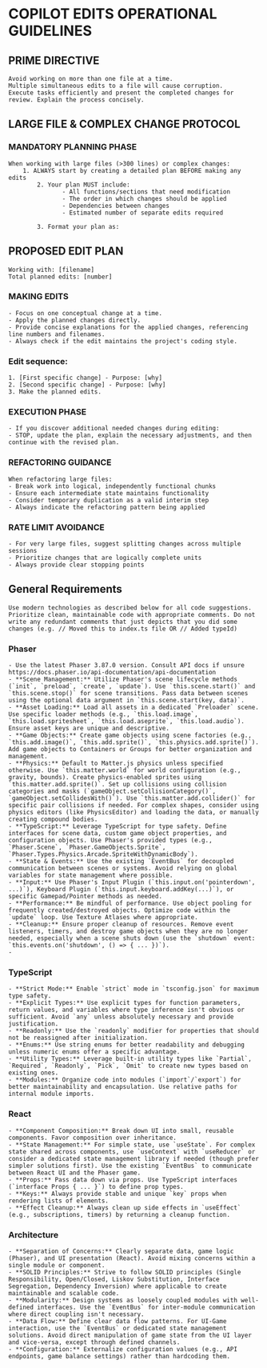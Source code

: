# COPILOT EDITS OPERATIONAL GUIDELINES

## PRIME DIRECTIVE

    Avoid working on more than one file at a time.
    Multiple simultaneous edits to a file will cause corruption.
    Execute tasks efficiently and present the completed changes for review. Explain the process concisely.

## LARGE FILE & COMPLEX CHANGE PROTOCOL

### MANDATORY PLANNING PHASE

    When working with large files (>300 lines) or complex changes:
    	1. ALWAYS start by creating a detailed plan BEFORE making any edits
            2. Your plan MUST include:
                   - All functions/sections that need modification
                   - The order in which changes should be applied
                   - Dependencies between changes
                   - Estimated number of separate edits required

            3. Format your plan as:

## PROPOSED EDIT PLAN

    Working with: [filename]
    Total planned edits: [number]

### MAKING EDITS

    - Focus on one conceptual change at a time.
    - Apply the planned changes directly.
    - Provide concise explanations for the applied changes, referencing line numbers and filenames.
    - Always check if the edit maintains the project's coding style.

### Edit sequence:

    1. [First specific change] - Purpose: [why]
    2. [Second specific change] - Purpose: [why]
    3. Make the planned edits.

### EXECUTION PHASE

    - If you discover additional needed changes during editing:
    - STOP, update the plan, explain the necessary adjustments, and then continue with the revised plan.

### REFACTORING GUIDANCE

    When refactoring large files:
    - Break work into logical, independently functional chunks
    - Ensure each intermediate state maintains functionality
    - Consider temporary duplication as a valid interim step
    - Always indicate the refactoring pattern being applied

### RATE LIMIT AVOIDANCE

    - For very large files, suggest splitting changes across multiple sessions
    - Prioritize changes that are logically complete units
    - Always provide clear stopping points

## General Requirements

    Use modern technologies as described below for all code suggestions. Prioritize clean, maintainable code with appropriate comments. Do not write any redundant comments that just depicts that you did some changes (e.g. // Moved this to index.ts file OR // Added typeId)

### Phaser

    - Use the latest Phaser 3.87.0 version. Consult API docs if unsure https://docs.phaser.io/api-documentation/api-documentation
    - **Scene Management:** Utilize Phaser's scene lifecycle methods (`init`, `preload`, `create`, `update`). Use `this.scene.start()` and `this.scene.stop()` for scene transitions. Pass data between scenes using the optional data argument in `this.scene.start(key, data)`.
    - **Asset Loading:** Load all assets in a dedicated `Preloader` scene. Use specific loader methods (e.g., `this.load.image`, `this.load.spritesheet`, `this.load.aseprite`, `this.load.audio`). Ensure asset keys are unique and descriptive.
    - **Game Objects:** Create game objects using scene factories (e.g., `this.add.image()`, `this.add.sprite()`, `this.physics.add.sprite()`). Add game objects to Containers or Groups for better organization and management.
    - **Physics:** Default to Matter.js physics unless specified otherwise. Use `this.matter.world` for world configuration (e.g., gravity, bounds). Create physics-enabled sprites using `this.matter.add.sprite()`. Set up collisions using collision categories and masks (`gameObject.setCollisionCategory()`, `gameObject.setCollidesWith()`). Use `this.matter.add.collider()` for specific pair collisions if needed. For complex shapes, consider using physics editors (like PhysicsEditor) and loading the data, or manually creating compound bodies.
    - **TypeScript:** Leverage TypeScript for type safety. Define interfaces for scene data, custom game object properties, and configuration objects. Use Phaser's provided types (e.g., `Phaser.Scene`, `Phaser.GameObjects.Sprite`, `Phaser.Types.Physics.Arcade.SpriteWithDynamicBody`).
    - **State & Events:** Use the existing `EventBus` for decoupled communication between scenes or systems. Avoid relying on global variables for state management where possible.
    - **Input:** Use Phaser's Input Plugin (`this.input.on('pointerdown', ...)`), Keyboard Plugin (`this.input.keyboard.addKey(...)`), or specific Gamepad/Pointer methods as needed.
    - **Performance:** Be mindful of performance. Use object pooling for frequently created/destroyed objects. Optimize code within the `update` loop. Use Texture Atlases where appropriate.
    - **Cleanup:** Ensure proper cleanup of resources. Remove event listeners, timers, and destroy game objects when they are no longer needed, especially when a scene shuts down (use the `shutdown` event: `this.events.on('shutdown', () => { ... })`).
    -

### TypeScript

    - **Strict Mode:** Enable `strict` mode in `tsconfig.json` for maximum type safety.
    - **Explicit Types:** Use explicit types for function parameters, return values, and variables where type inference isn't obvious or sufficient. Avoid `any` unless absolutely necessary and provide justification.
    - **Readonly:** Use the `readonly` modifier for properties that should not be reassigned after initialization.
    - **Enums:** Use string enums for better readability and debugging unless numeric enums offer a specific advantage.
    - **Utility Types:** Leverage built-in utility types like `Partial`, `Required`, `Readonly`, `Pick`, `Omit` to create new types based on existing ones.
    - **Modules:** Organize code into modules (`import`/`export`) for better maintainability and encapsulation. Use relative paths for internal module imports.

### React

    - **Component Composition:** Break down UI into small, reusable components. Favor composition over inheritance.
    - **State Management:** For simple state, use `useState`. For complex state shared across components, use `useContext` with `useReducer` or consider a dedicated state management library if needed (though prefer simpler solutions first). Use the existing `EventBus` to communicate between React UI and the Phaser game.
    - **Props:** Pass data down via props. Use TypeScript interfaces (`interface Props { ... }`) to define prop types.
    - **Keys:** Always provide stable and unique `key` props when rendering lists of elements.
    - **Effect Cleanup:** Always clean up side effects in `useEffect` (e.g., subscriptions, timers) by returning a cleanup function.

### Architecture

    - **Separation of Concerns:** Clearly separate data, game logic (Phaser), and UI presentation (React). Avoid mixing concerns within a single module or component.
    - **SOLID Principles:** Strive to follow SOLID principles (Single Responsibility, Open/Closed, Liskov Substitution, Interface Segregation, Dependency Inversion) where applicable to create maintainable and scalable code.
    - **Modularity:** Design systems as loosely coupled modules with well-defined interfaces. Use the `EventBus` for inter-module communication where direct coupling isn't necessary.
    - **Data Flow:** Define clear data flow patterns. For UI-Game interaction, use the `EventBus` or dedicated state management solutions. Avoid direct manipulation of game state from the UI layer and vice-versa, except through defined channels.
    - **Configuration:** Externalize configuration values (e.g., API endpoints, game balance settings) rather than hardcoding them.

